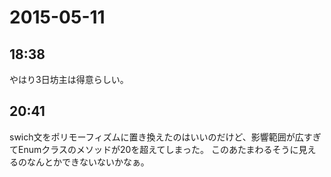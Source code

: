 # 2015-05-11

## 18:38

やはり3日坊主は得意らしい。

## 20:41

swich文をポリモーフィズムに置き換えたのはいいのだけど、影響範囲が広すぎてEnumクラスのメソッドが20を超えてしまった。
このあたまわるそうに見えるのなんとかできないないかなぁ。
